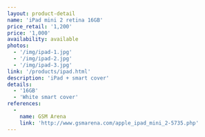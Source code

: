 ```yaml
---
layout: product-detail
name: 'iPad mini 2 retina 16GB'
price_retail: '1,200'
price: '1,000'
availability: available
photos:
  - '/img/ipad-1.jpg'
  - '/img/ipad-2.jpg'
  - '/img/ipad-3.jpg'
link: '/products/ipad.html'
description: 'iPad + smart cover'
details:
  - '16GB'
  - 'White smart cover'
references:
  -
    name: GSM Arena
    link: 'http://www.gsmarena.com/apple_ipad_mini_2-5735.php'
---
```

